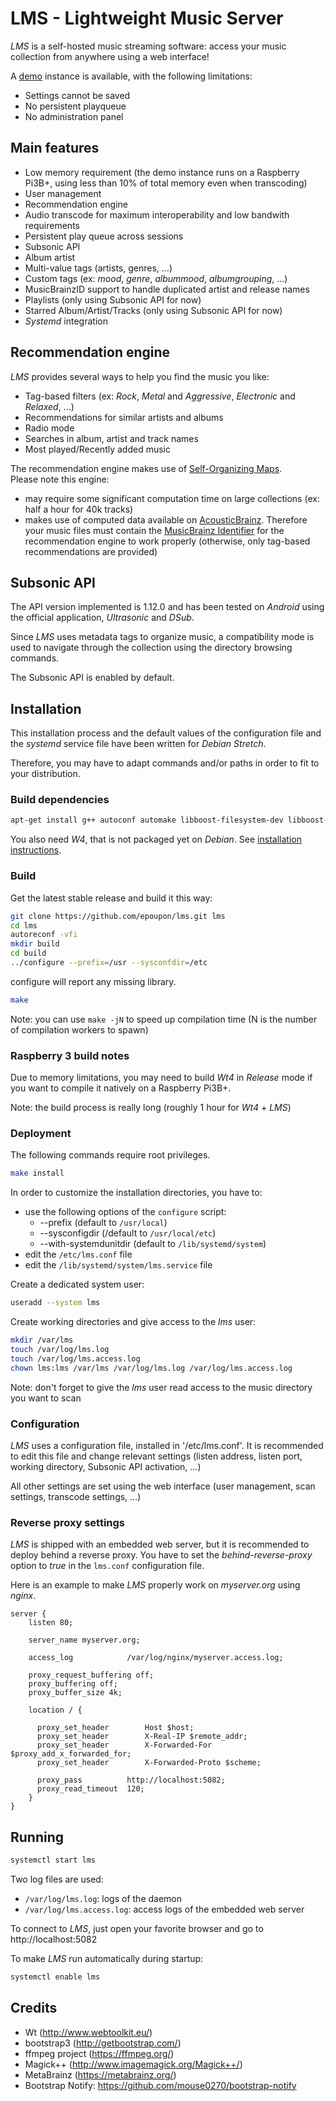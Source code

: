 # LMS - Lightweight Music Server

_LMS_ is a self-hosted music streaming software: access your music collection from anywhere using a web interface!

A [demo](http://lms.demo.poupon.io) instance is available, with the following limitations:
- Settings cannot be saved
- No persistent playqueue
- No administration panel

## Main features

* Low memory requirement (the demo instance runs on a Raspberry Pi3B+, using less than 10% of total memory even when transcoding)
* User management
* Recommendation engine
* Audio transcode for maximum interoperability and low bandwith requirements
* Persistent play queue across sessions
* Subsonic API
* Album artist
* Multi-value tags (artists, genres, ...)
* Custom tags (ex: _mood_, _genre_, _albummood_, _albumgrouping_, ...)
* MusicBrainzID support to handle duplicated artist and release names
* Playlists (only using Subsonic API for now)
* Starred Album/Artist/Tracks (only using Subsonic API for now)
* _Systemd_ integration

## Recommendation engine

_LMS_ provides several ways to help you find the music you like:
* Tag-based filters (ex: _Rock_, _Metal_ and _Aggressive_, _Electronic_ and _Relaxed_, ...)
* Recommendations for similar artists and albums
* Radio mode
* Searches in album, artist and track names
* Most played/Recently added music

The recommendation engine makes use of [Self-Organizing Maps](https://en.wikipedia.org/wiki/Self-organizing_map).</br>
Please note this engine:
* may require some significant computation time on large collections (ex: half a hour for 40k tracks)
* makes use of computed data available on [AcousticBrainz](https://acousticbrainz.org/). Therefore your music files must contain the [MusicBrainz Identifier](https://musicbrainz.org/doc/MusicBrainz_Identifier) for the recommendation engine to work properly (otherwise, only tag-based recommendations are provided)

## Subsonic API
The API version implemented is 1.12.0 and has been tested on _Android_ using the official application, _Ultrasonic_ and _DSub_.

Since _LMS_ uses metadata tags to organize music, a compatibility mode is used to navigate through the collection using the directory browsing commands.

The Subsonic API is enabled by default.

## Installation

This installation process and the default values of the configuration file and the _systemd_ service file have been written for _Debian Stretch_.

Therefore, you may have to adapt commands and/or paths in order to fit to your distribution.

### Build dependencies
```sh
apt-get install g++ autoconf automake libboost-filesystem-dev libboost-system-dev libavcodec-dev libavutil-dev libavformat-dev libav-tools libmagick++-dev libpstreams-dev libconfig++-dev libpstreams-dev ffmpeg libtag1-dev
```

You also need _W4_, that is not packaged yet on _Debian_. See [installation instructions](https://www.webtoolkit.eu/wt/doc/reference/html/InstallationUnix.html).

### Build

Get the latest stable release and build it this way:
```sh
git clone https://github.com/epoupon/lms.git lms
cd lms
autoreconf -vfi
mkdir build
cd build
../configure --prefix=/usr --sysconfdir=/etc
```
configure will report any missing library.

```sh
make
```
Note: you can use `make -jN` to speed up compilation time (N is the number of compilation workers to spawn)

### Raspberry 3 build notes

Due to memory limitations, you may need to build _Wt4_ in _Release_ mode if you want to compile it natively on a Raspberry Pi3B+.

Note: the build process is really long (roughly 1 hour for _Wt4_ + _LMS_)

### Deployment

The following commands require root privileges.

```sh
make install
```
In order to customize the installation directories, you have to:
* use the following options of the `configure` script:
  * --prefix (default to `/usr/local`)
  * --sysconfigdir (/default to `/usr/local/etc`)
  * --with-systemdunitdir (default to `/lib/systemd/system`)
* edit the `/etc/lms.conf` file
* edit the `/lib/systemd/system/lms.service` file

Create a dedicated system user:
```sh
useradd --system lms
```

Create working directories and give access to the _lms_ user:
```sh
mkdir /var/lms
touch /var/log/lms.log
touch /var/log/lms.access.log
chown lms:lms /var/lms /var/log/lms.log /var/log/lms.access.log
```

Note: don't forget to give the _lms_ user read access to the music directory you want to scan

### Configuration
_LMS_ uses a configuration file, installed in '/etc/lms.conf'. It is recommended to edit this file and change relevant settings (listen address, listen port, working directory, Subsonic API activation, ...)

All other settings are set using the web interface (user management, scan  settings, transcode settings, ...)

### Reverse proxy settings
_LMS_ is shipped with an embedded web server, but it is recommended to deploy behind a reverse proxy. You have to set the _behind-reverse-proxy_ option to _true_ in the `lms.conf` configuration file.

Here is an example to make _LMS_ properly work on _myserver.org_ using _nginx_.
```
server {
    listen 80;

    server_name myserver.org;

    access_log            /var/log/nginx/myserver.access.log;

    proxy_request_buffering off;
    proxy_buffering off;
    proxy_buffer_size 4k;

    location / {

      proxy_set_header        Host $host;
      proxy_set_header        X-Real-IP $remote_addr;
      proxy_set_header        X-Forwarded-For $proxy_add_x_forwarded_for;
      proxy_set_header        X-Forwarded-Proto $scheme;

      proxy_pass          http://localhost:5082;
      proxy_read_timeout  120;
    }
}
```

## Running
```sh
systemctl start lms
```
Two log files are used:
* `/var/log/lms.log`: logs of the daemon
* `/var/log/lms.access.log`: access logs of the embedded web server

To connect to _LMS_, just open your favorite browser and go to http://localhost:5082

To make _LMS_ run automatically during startup:
```sh
systemctl enable lms
```

## Credits
* Wt (http://www.webtoolkit.eu/)
* bootstrap3 (http://getbootstrap.com/)
* ffmpeg project (https://ffmpeg.org/)
* Magick++ (http://www.imagemagick.org/Magick++/)
* MetaBrainz (https://metabrainz.org/)
* Bootstrap Notify: https://github.com/mouse0270/bootstrap-notify
